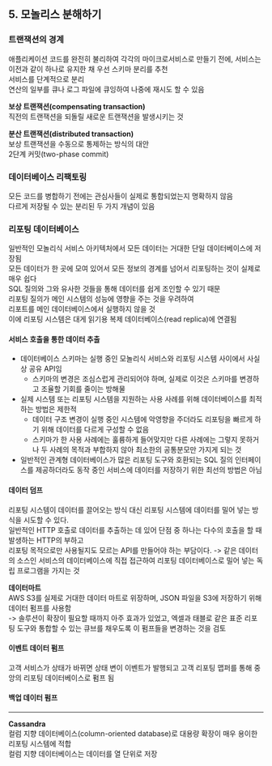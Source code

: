 ## 5. 모놀리스 분해하기  

### 트랜잭션의 경계  
애플리케이션 코드를 완전히 불리하여 각각의 마이크로서비스로 만들기 전에, 서비스는 이전과 같이 하나로 유지한 채 우선 스키마 분리를 추천  
서비스를 단계적으로 분리  
연산의 일부를 큐나 로그 파일에 큐잉하여 나중에 재시도 할 수 있음  

**보상 트랜잭션(compensating transaction)**  
직전의 트랜잭션을 되돌릴 새로운 트랜잭션을 발생시키는 것  

**분산 트랜잭션(distributed transaction)**  
보상 트랜잭션을 수동으로 통제하는 방식의 대안  
2단계 커밋(two-phase commit)  

### 데이터베이스 리팩토링  
모든 코드를 병합하기 전에는 관심사들이 실제로 통합되었는지 명확하지 않음  
다르게 저장될 수 있는 분리된 두 가지 개념이 있음  

### 리포팅 데이터베이스  
일반적인 모놀리식 서비스 아키텍처에서 모든 데이터는 거대한 단일 데이터베이스에 저장됨  
모든 데이터가 한 곳에 모여 있어서 모든 정보의 경계를 넘어서 리포팅하는 것이 실제로 매우 쉽다  
SQL 질의와 그와 유사한 것들을 통해 데이터를 쉽게 조인할 수 있기 때문  
리포팅 질의가 메인 시스템의 성능에 영향을 주는 것을 우려하여  
리포트를 메인 데이터베이스에서 실행하지 않을 것  
이에 리포팅 시스템은 대게 읽기용 복제 데이터베이스(read replica)에 연결됨  

#### 서비스 호출을 통한 데이터 추출  
- 데이터베이스 스키마는 실행 중인 모놀리식 서비스와 리포팅 시스템 사이에서 사실상 공유 API임  
	- 스키마의 변경은 조심스럽게 관리되어야 하며, 실제로 이것은 스키마를 변경하고 조율할 기회를 줄이는 방해물  
- 실제 시스템 또는 리포팅 시스템을 지원하는 사용 사례를 위해 데이터베이스를 최적하는 방법은 제한적  
	- 데이터 구조 변경이 실행 중인 시스템에 악영향을 주더라도 리포팅을 빠르게 하기 위해 데이터를 다르게 구성할 수 없음  
	- 스키마가 한 사용 사례에는 훌륭하게 들어맞지만 다른 사례에는 그렇지 못하거나 두 사례의 목적과 부합하지 않아 최소한의 공통분모만 가지게 되는 것  
- 일반적인 관계형 데이터베이스가 많은 리포팅 도구와 호환되는 SQL 질의 인터페이스를 제공하더라도 동작 중인 서비스에 데이터를 저장하기 위한 최선의 방법은 아님  

#### 데이터 덤프  
리포팅 시스템이 데이터를 끌어오는 방식 대신 리포팅 시스템에 데이터를 밀어 넣는 방식을 시도할 수 있다.   
일반적인 HTTP 호출로 데이터를 추출하는 데 있어 단점 중 하나는 다수의 호출을 할 때 발생하는 HTTP의 부하고  
리포팅 목적으로만 사용될지도 모르는 API를 만들어야 하는 부담이다. 
-> 같은 데이터의 소스인 서비스의 데이터베이스에 직접 접근하여 리포팅 데이터베이스로 밀어 넣는 독립 프로그램을 가지는 것 

**데이터마트**  
AWS S3를 실제로 거대한 데이터 마트로 위장하며, JSON 파일을 S3에 저장하기 위해 데이터 펌프를 사용함  
-> 솔루션이 확장이 필요할 때까지 아주 효과가 있었고, 엑셀과 태블로 같은 표준 리포팅 도구와 통합할 수 있는 큐브를 채우도록 이 펌프들을 변경하는 것을 검토  

#### 이벤트 데이터 펌프   
고객 서비스가 상태가 바뀌면 상태 변이 이벤트가 발행되고 고객 리포팅 맵퍼를 통해 중앙의 리포팅 데이터베이스로 펌프 됨  

#### 백업 데이터 펌프  



---

**Cassandra**  
컬럼 지향 데이터베이스(column-oriented database)로 대용량 확장이 매우 용이한 리포팅 시스템에 적합  
컬럼 지향 데이터베이스는 데이터를 열 단위로 저장  
